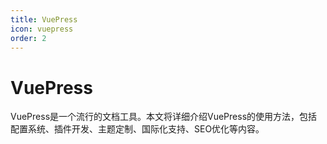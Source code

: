 ```yaml
---
title: VuePress
icon: vuepress
order: 2
---
```


# VuePress

VuePress是一个流行的文档工具。本文将详细介绍VuePress的使用方法，包括配置系统、插件开发、主题定制、国际化支持、SEO优化等内容。
